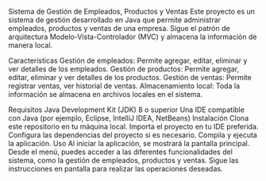 Sistema de Gestión de Empleados, Productos y Ventas
Este proyecto es un sistema de gestión desarrollado en Java que permite administrar empleados, productos y ventas de una empresa. Sigue el patrón de arquitectura Modelo-Vista-Controlador (MVC) y almacena la información de manera local.

Características
Gestión de empleados: Permite agregar, editar, eliminar y ver detalles de los empleados.
Gestión de productos: Permite agregar, editar, eliminar y ver detalles de los productos.
Gestión de ventas: Permite registrar ventas, ver historial de ventas.
Almacenamiento local: Toda la información se almacena en archivos locales en el sistema.

Requisitos
Java Development Kit (JDK) 8 o superior
Una IDE compatible con Java (por ejemplo, Eclipse, IntelliJ IDEA, NetBeans)
Instalación
Clona este repositorio en tu máquina local.
Importa el proyecto en tu IDE preferida.
Configura las dependencias del proyecto si es necesario.
Compila y ejecuta la aplicación.
Uso
Al iniciar la aplicación, se mostrará la pantalla principal.
Desde el menú, puedes acceder a las diferentes funcionalidades del sistema, como la gestión de empleados, productos y ventas.
Sigue las instrucciones en pantalla para realizar las operaciones deseadas.
